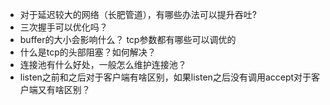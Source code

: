 - 对于延迟较大的网络（长肥管道），有哪些办法可以提升吞吐?
- 三次握手可以优化吗？
- buffer的大小会影响什么？ tcp参数都有哪些可以调优的
- 什么是tcp的头部阻塞？如何解决？
- 连接池有什么好处，一般怎么维护连接池？
- listen之前和之后对于客户端有啥区别，如果listen之后没有调用accept对于客户端又有啥区别？
